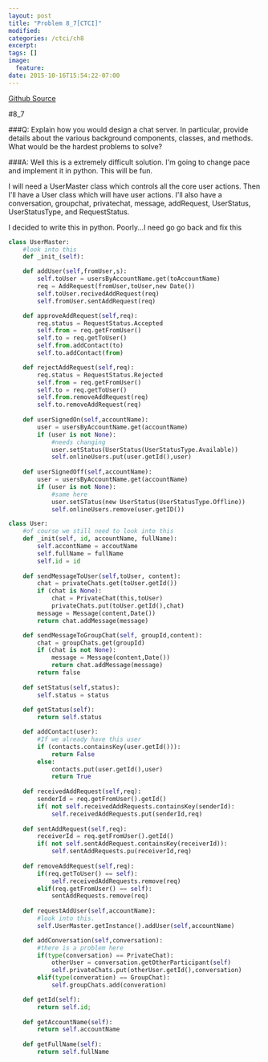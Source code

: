 ```yaml
---
layout: post
title: "Problem 8_7[CTCI]"
modified:
categories: /ctci/ch8
excerpt:
tags: []
image:
  feature:
date: 2015-10-16T15:54:22-07:00
---
```

[Github Source](https://github.com/patricknyu/CtCInterview/tree/master/ch_8/8_7)

#8_7

###Q:
Explain how you would design a chat server.  In particular, provide details about the various background components, classes, and methods.  What would be the hardest problems to solve?

###A:
Well this is a extremely difficult solution.  I'm going to change pace and implement it in python.  This will be fun.

I will need a UserMaster class which controls all the core user actions.  Then I'll have a User class which will have user actions.  I'll also have a conversation, groupchat, privatechat, message, addRequest, UserStatus, UserStatusType, and RequestStatus.

I decided to write this in python.  Poorly...I need go go back and fix this

```python
class UserMaster:
	#look into this
	def _init_(self):

	def addUser(self,fromUser,s):
		self.toUser = usersByAccountName.get(toAccountName)
		req = AddRequest(fromUser,toUser,new Date())
		self.toUser.recivedAddRequest(req)
		self.fromUser.sentAddRequest(req)

	def approveAddRequest(self,req):
		req.status = RequestStatus.Accepted
		self.from = req.getFromUser()
		self.to = req.getToUser()
		self.from.addContact(to)
		self.to.addContact(from)

	def rejectAddRequest(self,req):
		req.status = RequestStatus.Rejected
		self.from = req.getFromUser()
		self.to = req.getToUser()
		self.from.removeAddRequest(req)
		self.to.removeAddRequest(req)
	
	def userSignedOn(self,accountName):
		user = usersByAccountName.get(accountName)
		if (user is not None):
			#needs changing
			user.setStatus(UserStatus(UserStatusType.Available))
			self.onlineUsers.put(user.getId(),user)
	
	def userSignedOff(self,accountName):
		user = usersByAccountName.get(accountName)
		if (user is not None):
			#same here
			user.setSTatus(new UserStatus(UserStatusType.Offline))
			self.onlineUsers.remove(user.getID())

class User:
	#of course we still need to look into this
	def _init(self, id, accountName, fullName):
		self.accontName = accoutName
		self.fullName = fullName
		self.id = id
	
	def sendMessageToUser(self,toUser, content):
		chat = privateChats.get(toUser.getId())
		if (chat is None):
			chat = PrivateChat(this,toUser)
			privateChats.put(toUser.getId(),chat)
		message = Message(content,Date())
		return chat.addMessage(message)

	def sendMessageToGroupChat(self, groupId,content):
		chat = groupChats.get(groupId)
		if (chat is not None):
			message = Message(content,Date())
			return chat.addMessage(message)
		return false
	
	def setStatus(self,status):
		self.status = status
	
	def getStatus(self):
		return self.status

	def addContact(user):
		#If we already have this user
		if (contacts.containsKey(user.getId())):
			return False
		else:
			contacts.put(user.getId(),user)
			return True
	
	def receivedAddRequest(self,req):
		senderId = req.getFromUser().getId()
		if( not self.receivedAddRequests.containsKey(senderId):
			self.receivedAddRequests.put(senderId,req)
	
	def sentAddRequest(self,req):
		receiverId = req.getFromUser().getId()
		if( not self.sentAddRequest.containsKey(receiverId)):
			self.sentAddRequests.pu(receiverId,req)
	
	def removeAddRequest(self,req):
		if(req.getToUser() == self):
			self.receivedAddRequests.remove(req)
		elif(req.getFromUser() == self):
			sentAddRequests.remove(req)
	
	def requestAddUser(self,accountName):
		#look into this.
		self.UserMaster.getInstance().addUser(self,accountName)

	def addConversation(self,conversation):
		#there is a problem here
		if(type(conversation) == PrivateChat):
			otherUser = conversation.getOtherParticipant(self)
			self.privateChats.put(otherUser.getId(),conversation)
		elif(type(converation) == GroupChat):
			self.groupChats.add(converation)

	def getId(self):
		return self.id;
	
	def getAccountName(self):
		return self.accountName
	
	def getFullName(self):
		return self.fullName
```